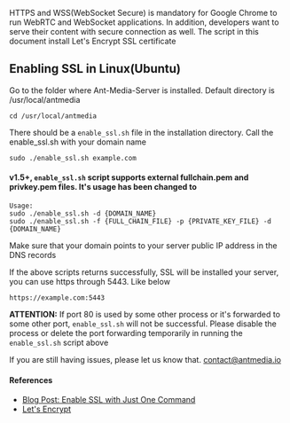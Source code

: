 
HTTPS and WSS(WebSocket Secure) is mandatory for Google Chrome to run WebRTC and WebSocket applications.
In addition, developers want to serve their content with secure connection as well. The script in this document
install Let's Encrypt SSL certificate


## Enabling SSL in Linux(Ubuntu)

Go to the folder where Ant-Media-Server is installed. Default directory is /usr/local/antmedia

```
cd /usr/local/antmedia
```

There should be a `enable_ssl.sh` file in the installation directory. 
Call the enable_ssl.sh with your domain name

```
sudo ./enable_ssl.sh example.com
```

#### v1.5+, `enable_ssl.sh` script supports external fullchain.pem and privkey.pem files. It's usage has been changed to
```
Usage:
sudo ./enable_ssl.sh -d {DOMAIN_NAME}
sudo ./enable_ssl.sh -f {FULL_CHAIN_FILE} -p {PRIVATE_KEY_FILE} -d {DOMAIN_NAME} 
```	
	


Make sure that your domain points to your server public IP address in the DNS records 

If the above scripts returns successfully, SSL will be installed your server, 
you can use https through 5443. Like below

```
https://example.com:5443
```

**ATTENTION:** If port 80 is used by some other process or it's forwarded to some other port, 
`enable_ssl.sh` will not be successful. Please disable the process or delete the port forwarding temporarily in running the `enable_ssl.sh` script above  

If you are still having issues, please let us know that. [contact@antmedia.io](mailto:contact@antmedia.io) 

#### References
- [Blog Post: Enable SSL with Just One Command](https://antmedia.io/enable-ssl-on-ant-media-server/)
- [Let's Encrypt](https://letsencrypt.org/)